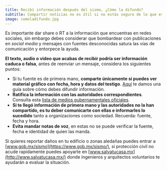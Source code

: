 ```yaml
---
title: Recibí información después del sismo, ¿Cómo la difundo?
subtitle: Compartir noticias no es útil si no estás seguro de lo que estás mandando
image: comoladifundo.jpg
---
```

Es importante dar share o RT a la información que encuentras en redes sociales, sin embargo debes considerar que bombardear con publicaciones en *social media* y mensajes con fuentes desconocidas satura las vías de comunicación y entorpece la ayuda.

**El texto, audio o video que acabas de recibir podría ser información caduca o falsa**, antes de reenviar un mensaje, considera los siguientes puntos:


- Si tu fuente es de primera mano, **comparte únicamente si puedes ver material gráfico con fecha, hora y datos del testigo**. [Aquí](/como-difundir-informacion-del-sismo) te damos una guía sobre cómo debes difundir información.
- **Ratifica la información con las autoridades correspondientes**. Consulta esta [lista de medios gubernamentales oficiales](/fuentes-para-mantenerme-informado).
- **Si te llegó información de primera mano y las autoridades no la han compartido, es tu deber comunicarte con ellas e informarles lo sucedido** tanto a organizaciones como sociedad. Recuerda: fuente, fecha y hora.
- **Evita mandar notas de voz**, en estas no se puede verificar la fuente, fecha e identidad de quien las manda.

Si quieres reportar daños en tu edificio o zonas aledañas puedes entrar a [www.gob.mx/sismo](https://www.gob.mx/sismo/), si protección civil no acude rapidamente puedes apoyarte en [www.salvatucasa.mx](http://www.salvatucasa.mx/) donde ingenieros y arquitectos voluntarios te ayudarán a evaluar la situación.
